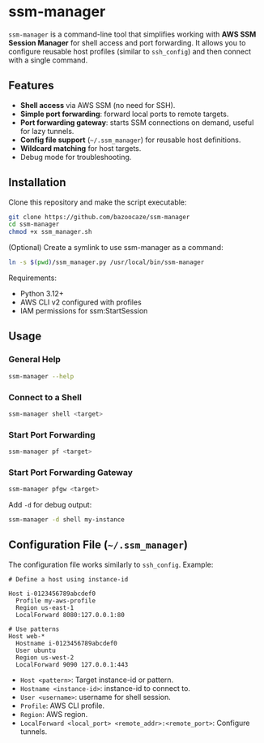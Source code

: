 # ssm-manager

`ssm-manager` is a command-line tool that simplifies working with **AWS SSM Session Manager** for shell access and port
forwarding.
It allows you to configure reusable host profiles (similar to `ssh_config`) and then connect with a single command.

## Features

- **Shell access** via AWS SSM (no need for SSH).
- **Simple port forwarding**: forward local ports to remote targets.
- **Port forwarding gateway**: starts SSM connections on demand, useful for lazy tunnels.
- **Config file support** (`~/.ssm_manager`) for reusable host definitions.
- **Wildcard matching** for host targets.
- Debug mode for troubleshooting.

## Installation

Clone this repository and make the script executable:

```bash
git clone https://github.com/bazoocaze/ssm-manager
cd ssm-manager
chmod +x ssm_manager.sh
```

(Optional) Create a symlink to use ssm-manager as a command:

```bash
ln -s $(pwd)/ssm_manager.py /usr/local/bin/ssm-manager
```

Requirements:

- Python 3.12+
- AWS CLI v2 configured with profiles
- IAM permissions for ssm:StartSession

## Usage

### General Help

```bash
ssm-manager --help
```

### Connect to a Shell

```bash
ssm-manager shell <target>
```

### Start Port Forwarding

```bash
ssm-manager pf <target>
```

### Start Port Forwarding Gateway

```bash
ssm-manager pfgw <target>
```

Add `-d` for debug output:

```bash
ssm-manager -d shell my-instance
```

## Configuration File (`~/.ssm_manager`)

The configuration file works similarly to `ssh_config`. Example:

```
# Define a host using instance-id

Host i-0123456789abcdef0
  Profile my-aws-profile
  Region us-east-1
  LocalForward 8080:127.0.0.1:80

# Use patterns
Host web-*
  Hostname i-0123456789abcdef0
  User ubuntu
  Region us-west-2
  LocalForward 9090 127.0.0.1:443
```

- `Host <pattern>`: Target instance-id or pattern.
- `Hostname <instance-id>`: instance-id to connect to.
- `User <username>`: username for shell session.
- `Profile`: AWS CLI profile.
- `Region`: AWS region.
- `LocalForward <local_port> <remote_addr>:<remote_port>`: Configure tunnels.
